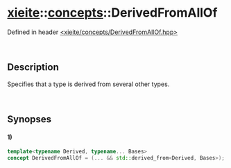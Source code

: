 # [xieite](../xieite.md)\:\:[concepts](../concepts.md)\:\:DerivedFromAllOf
Defined in header [<xieite/concepts/DerivedFromAllOf.hpp>](../../include/xieite/concepts/DerivedFromAllOf.hpp)

&nbsp;

## Description
Specifies that a type is derived from several other types.

&nbsp;

## Synopses
#### 1)
```cpp
template<typename Derived, typename... Bases>
concept DerivedFromAllOf = (... && std::derived_from<Derived, Bases>);
```
